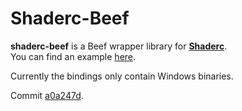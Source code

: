 # Shaderc-Beef
**shaderc-beef** is a Beef wrapper library for [**Shaderc**](https://github.com/google/shaderc).  
You can find an example [here](https://github.com/MineGame15/shaderc-beef/tree/master/example/src/Program.bf).  

Currently the bindings only contain Windows binaries.  

Commit [a0a247d](https://github.com/google/shaderc/commit/a0a247d09229669d19b268eb8051eeda880449c1).